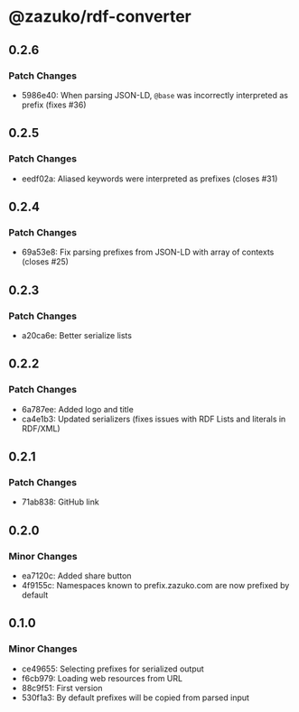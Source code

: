 # @zazuko/rdf-converter

## 0.2.6

### Patch Changes

- 5986e40: When parsing JSON-LD, `@base` was incorrectly interpreted as prefix (fixes #36)

## 0.2.5

### Patch Changes

- eedf02a: Aliased keywords were interpreted as prefixes (closes #31)

## 0.2.4

### Patch Changes

- 69a53e8: Fix parsing prefixes from JSON-LD with array of contexts (closes #25)

## 0.2.3

### Patch Changes

- a20ca6e: Better serialize lists

## 0.2.2

### Patch Changes

- 6a787ee: Added logo and title
- ca4e1b3: Updated serializers (fixes issues with RDF Lists and literals in RDF/XML)

## 0.2.1

### Patch Changes

- 71ab838: GitHub link

## 0.2.0

### Minor Changes

- ea7120c: Added share button
- 4f9155c: Namespaces known to prefix.zazuko.com are now prefixed by default

## 0.1.0

### Minor Changes

- ce49655: Selecting prefixes for serialized output
- f6cb979: Loading web resources from URL
- 88c9f51: First version
- 530f1a3: By default prefixes will be copied from parsed input
